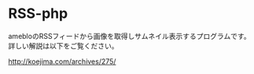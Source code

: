 # RSS-php

amebloのRSSフィードから画像を取得しサムネイル表示するプログラムです。
詳しい解説は以下をご覧ください。

http://koejima.com/archives/275/
